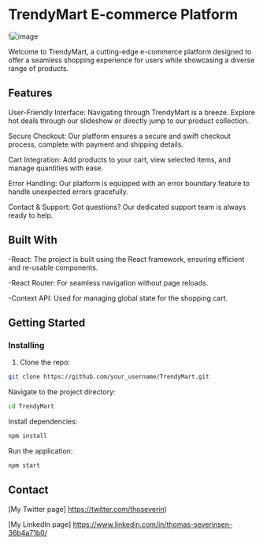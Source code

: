 # TrendyMart E-commerce Platform

!![image](https://github.com/thomsev/TrendyMart/assets/100193213/4afdbb68-99af-4d84-90f4-fa61b984cd76)


Welcome to TrendyMart, a cutting-edge e-commerce platform designed to offer a seamless shopping experience for users while showcasing a diverse range of products.

## Features

User-Friendly Interface: Navigating through TrendyMart is a breeze. Explore hot deals through our slideshow or directly jump to our product collection.

Secure Checkout: Our platform ensures a secure and swift checkout process, complete with payment and shipping details.

Cart Integration: Add products to your cart, view selected items, and manage quantities with ease.

Error Handling: Our platform is equipped with an error boundary feature to handle unexpected errors gracefully.

Contact & Support: Got questions? Our dedicated support team is always ready to help.
## Built With

-React: The project is built using the React framework, ensuring efficient and re-usable components.

-React Router: For seamless navigation without page reloads.

-Context API: Used for managing global state for the shopping cart.

## Getting Started

### Installing


1. Clone the repo:

```bash
git clone https://github.com/your_username/TrendyMart.git
```


Navigate to the project directory:
```bash
cd TrendyMart
```
Install dependencies:
```bash
npm install
```
Run the application:
```bash
npm start
```
## Contact

[My Twitter page] https://twitter.com/thoseverin)

[My LinkedIn page] https://www.linkedin.com/in/thomas-severinsen-36b4a71b0/